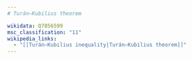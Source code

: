 ```yaml
---
# Turán–Kubilius theorem

wikidata: Q7856599
msc_classification: "11"
wikipedia_links:
  - "[[Turán–Kubilius inequality|Turán–Kubilius theorem]]"
---
```

